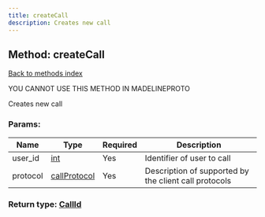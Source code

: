 ```yaml
---
title: createCall
description: Creates new call
---
```

## Method: createCall  
[Back to methods index](index.md)


YOU CANNOT USE THIS METHOD IN MADELINEPROTO


Creates new call

### Params:

| Name     |    Type       | Required | Description |
|----------|---------------|----------|-------------|
|user\_id|[int](../types/int.md) | Yes|Identifier of user to call|
|protocol|[callProtocol](../types/callProtocol.md) | Yes|Description of supported by the client call protocols|


### Return type: [CallId](../types/CallId.md)

